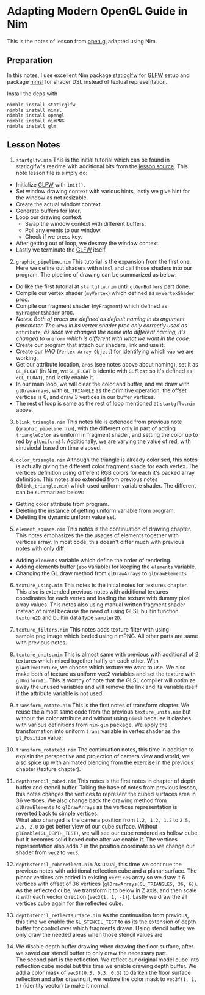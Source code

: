 # Adapting Modern OpenGL Guide in Nim

This is the notes of lesson from [open.gl][open.gl] adapted using Nim.

## Preparation

In this notes, I use excellent Nim package [staticglfw][staticglfw] for
[GLFW][glfw] setup and package [nimsl][nimsl] for shader DSL instead of
textual representation.

Install the deps with

```
nimble install staticglfw
nimble install nimsl
nimble install opengl
nimble install nimPNG
nimble install glm
```

## Lesson Notes

1. `startglfw.nim`
This is the initial tutorial which can be found in staticglfw's readme with
additional bits from the [lesson source][open.gl]. This note lesson file is
simply do:

* Initialize [GLFW][glfw] with `init()`.
* Set window drawing context with various hints, lastly we give hint for the window as not resizable.
* Create the actual window context.
* Generate buffers for later.
* Loop our drawing context.
  * Swap the window context with different buffers.
  * Poll any events to our window.
  * Check if we press <ESC> key.
* After getting out of loop, we destroy the window context.
* Lastly we terminate the [GLFW][glfw] itself.

2. `graphic_pipeline.nim`
This tutorial is the expansion from the first one. Here we define out shaders
with `nimsl` and call those shaders into our program. The pipeline of drawing
can be summarized as below:

* Do like the first tutorial at `startgflw.nim` until `glGenBuffers` part done.
* Compile our vertex shader (`myVertex`) which defined as `myVertexShader` proc.
* Compile our fragment shader (`myFragment`) which defined as `myFragmentShader` proc.
* *Notes: Both of procs are defined as default naming in its argument parameter. The* `aPos` *in its vertex shader proc only correctly used as* `attribute`*, as soon we changed the name into different naming, it's changed to* `uniform` *which is different with what we want in the code.*
* Create our program that attach our shaders, link and use it.
* Create our *VAO* (`Vertex Array Object`) for identifying which `vao` we are working.
* Get our attribute location, `aPos` (see notes above about naming), set it as `GL_FLOAT` (in Nim, we `GL_FLOAT` is identic with `GLfloat` so it's defined as `cGL_FLOAT`), and lastly enable it.
* In our main loop, we will clear the color and buffer, and we draw with `glDrawArrays`, with `GL_TRIANGLE` as the primitive operation, the offset vertices is 0, and draw 3 vertices in our buffer vertices.
* The rest of loop is same as the rest of loop mentioned at `startgflw.nim` above.

3. `blink_triangle.nim`
This notes file is extended from previous note (`graphic_pipeline.nim`), with
the different only in part of adding `triangleColor` as uniform in fragment
shader, and setting the color up to red by `glUniform3f`. Additionally, we are
varying the value of red, with sinusiodal based on time elapsed.

4. `color_triangle.nim`
Although the triangle is already colorised, this notes is actually giving
the different color fragment shade for each vertex. The vertices definition
using different RGB colors for each it's packed array definition. This notes
also extended from previous notes (`blink_triangle.nim`) which used uniform
variable shader. The different can be summarized below:

* Getting color attribute from program.
* Deleting the instance of getting uniform variable from program.
* Deleting the dynamic uniform value set.

5. `element_square.nim`
This notes is the continuation of drawing chapter. This notes emphasizes the
the usages of elements together with vertices array. In most code, this doesn't
differ much with previous notes with only diff:

* Adding `elements` variable which define the order of rendering.
* Adding elements buffer (`ebo` variable) for keeping the `elements` variable.
* Changing the GL draw method from `glDrawArrays` to `glDrawElements`

6. `texture_using.nim`
This notes is the initial notes for textures chapter. This also is extended
previous notes with additional textures coordinates for each vertex and
loading the texture with dummy pixel array values. This notes also using
manual written fragment shader instead of nimsl because the need of using
GLSL builtin function `texture2D` and builtin data type `sampler2D`.

7. `texture_filters.nim`
This notes adds texture filter with using sample.png image which loaded using
nimPNG. All other parts are same with previous notes.

8. `texture_units.nim`
This is almost same with previous with additional of 2 textures which mixed
together halfly on each other. With `glActiveTexture`, we choose which texture
we want to use. We also make both of texture as uniform vec2 variables and
set the texture with `glUniform1i`. This is worthy of note that the GLSL
compiler will optimize away the unused variables and will remove the link and
its variable itself if the attribute variable is not used.

9. `transform_rotate.nim`
This is the first notes of transform chapter. We reuse the almost same code
from the previous `texture_units.nim` but without the color attribute and
without using `nimsl` because it clashes with various definitions from `nim-glm`
package. We apply the transformation into uniform `trans` variable in vertex
shader as the `gl_Position` value.

10. `transform_rotate3d.nim`
The continuation notes, this time in addition to explain the perspective
and projection of camera view and world, we also spice up with animated
blending from the exercise in the previous chapter (texture chapter).

11. `depthstencil_cubed.nim`
This notes is the first notes in chapter of depth buffer and stencil buffer.
Taking the base of notes from previous lesson, this notes changes the vertices
to represent the cubed surfaces area in 36 vertices. We also change back the
drawing method from `glDrawElements` to `glDrawArrays` as the vertices
representation is reverted back to simple vertices.  
What also changed is the camera position from `1.2, 1.2, 1.2` to `2.5, 2.5, 2.0`
to get better view of our cube surface. Without `glEnable(GL_DEPTH_TEST)`, we
will see our cube rendered as hollow cube, but it becomes solid boxed cube
after we enable it. The vertices representation also adds `Z` in the position
coordinate so we change our shader from `vec2` to `vec3`.

12. `depthstencil_cubereflect.nim`
As usual, this time we continue the previous notes with additional reflection
cube and a planar surface. The planar vertices are added in existing `vertices`
array so we draw it 6 vertices with offset of 36 vertices
(`glDrawArrays(GL_TRIANGLES, 36, 6)`). As the reflected cube, we transform it
to below in Z axis, and then scale it with each vector direction
(`vec3(1, 1, -1)`). Lastly we draw the all vertices cube again for the reflected
cube.

13. `depthstencil_reflectsurface.nim`
As the continuation from previous, this time we enable the `GL_STENCIL_TEST` to
as its the extension of depth buffer for control over which fragments drawn.
Using stencil buffer, we only draw the needed areas when those stencil values are
1. We disable depth buffer drawing when drawing the floor surface, after we
saved our stencil buffer to only draw the necessary part.  
The second part is the reflection. We reflect our original model cube into reflection cube
model but this time we enable drawing depth buffer. We add a color mask of
`vec3f(0.3, 0.3, 0.3)` to darken the floor surface reflection and after drawing it,
we restore the color mask to `vec3f(1, 1, 1)` (identity vector) to make it normal.

[open.gl]: https://open.gl
[staticglfw]: https://github.com/treeform/staticglfw
[glfw]: https://www.glfw.org
[nimsl]: https://github.com/yglukhov/nimsl
